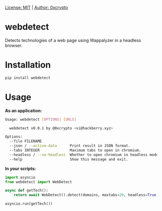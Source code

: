 [License: MIT](LICENSE.md) | [Author: 0xcrypto](https://twitter.com/0xcrypto)

# webdetect

Detects technologies of a web page using Wappalyzer in a headless browser. 

# Installation

```bash
pip install webdetect
```

# Usage

**As an application:**

```bash
Usage: webdetect [OPTIONS] [URLS]

  webdetect v0.0.1 by @0xcrypto <vi@hackberry.xyz>

Options:
  --file FILENAME
  --json / --active-data      Print result in JSON format.
  --tabs INTEGER              Maximum tabs to open in chromium.
  --headless / --no-headless  Whether to open chromium in headless mode.
  --help                      Show this message and exit.
```

**In your scripts:**

```python
import asyncio
from webdetect import WebDetect

async def getTech():
	return await WebDetect().detect(domains, maxtabs=20, headless=True, logging=False)

asyncio.run(getTech())
```
